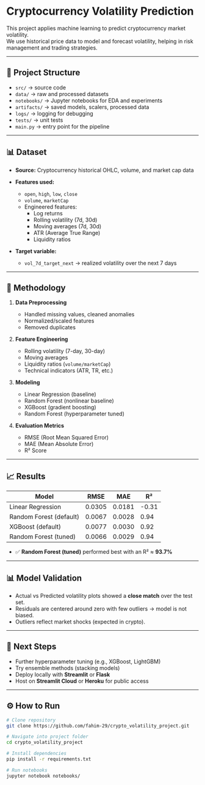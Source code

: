 # Cryptocurrency Volatility Prediction

This project applies machine learning to predict cryptocurrency market volatility.  
We use historical price data to model and forecast volatility, helping in risk management and trading strategies.

---

## 📂 Project Structure
- `src/` → source code
- `data/` → raw and processed datasets
- `notebooks/` → Jupyter notebooks for EDA and experiments
- `artifacts/` → saved models, scalers, processed data
- `logs/` → logging for debugging
- `tests/` → unit tests
- `main.py` → entry point for the pipeline

---

## 📊 Dataset
- **Source:** Cryptocurrency historical OHLC, volume, and market cap data  
- **Features used:**  
  - `open`, `high`, `low`, `close`  
  - `volume`, `marketCap`  
  - Engineered features:  
    - Log returns  
    - Rolling volatility (7d, 30d)  
    - Moving averages (7d, 30d)  
    - ATR (Average True Range)  
    - Liquidity ratios  

- **Target variable:**  
  - `vol_7d_target_next` → realized volatility over the next 7 days  

---

## 🔬 Methodology
1. **Data Preprocessing**  
   - Handled missing values, cleaned anomalies  
   - Normalized/scaled features  
   - Removed duplicates  

2. **Feature Engineering**  
   - Rolling volatility (7-day, 30-day)  
   - Moving averages  
   - Liquidity ratios (`volume/marketCap`)  
   - Technical indicators (ATR, TR, etc.)  

3. **Modeling**  
   - Linear Regression (baseline)  
   - Random Forest (nonlinear baseline)  
   - XGBoost (gradient boosting)  
   - Random Forest (hyperparameter tuned)  

4. **Evaluation Metrics**  
   - RMSE (Root Mean Squared Error)  
   - MAE (Mean Absolute Error)  
   - R² Score  

---

## 📈 Results

| Model                  | RMSE   | MAE    | R²    |
|-------------------------|--------|--------|-------|
| Linear Regression       | 0.0305 | 0.0181 | -0.31 |
| Random Forest (default) | 0.0067 | 0.0028 | 0.94  |
| XGBoost (default)       | 0.0077 | 0.0030 | 0.92  |
| Random Forest (tuned)   | 0.0066 | 0.0029 | 0.94  |

- ✅ **Random Forest (tuned)** performed best with an R² ≈ **93.7%**  

---

## 📊 Model Validation
- Actual vs Predicted volatility plots showed a **close match** over the test set.  
- Residuals are centered around zero with few outliers → model is not biased.  
- Outliers reflect market shocks (expected in crypto).  

---

## 🚀 Next Steps
- Further hyperparameter tuning (e.g., XGBoost, LightGBM)  
- Try ensemble methods (stacking models)  
- Deploy locally with **Streamlit** or **Flask**  
- Host on **Streamlit Cloud** or **Heroku** for public access  

---

## ⚙️ How to Run

```bash
# Clone repository
git clone https://github.com/fahim-29/crypto_volatility_project.git

# Navigate into project folder
cd crypto_volatility_project

# Install dependencies
pip install -r requirements.txt

# Run notebooks
jupyter notebook notebooks/
